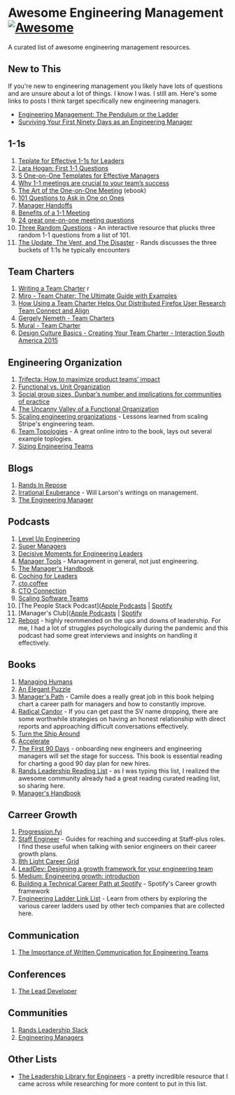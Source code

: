 # Awesome Engineering Management [![Awesome](https://cdn.rawgit.com/sindresorhus/awesome/d7305f38d29fed78fa85652e3a63e154dd8e8829/media/badge.svg)](https://github.com/sindresorhus/awesome)

A curated list of awesome engineering management resources.

## New to This
If you're new to engineering management you likely have lots of questions and are unsure about 
a lot of things. I know I was. I still am. Here's some links to posts I think target specifically 
new engineering managers. 

* [Engineering Management: The Pendulum or the Ladder](https://charity.wtf/2019/01/04/engineering-management-the-pendulum-or-the-ladder/)
* [Surviving Your First Ninety Days as an Engineering Manager](https://engineering.sharethrough.com/blog/2015/11/04/surviving-your-first-ninety-days-as-an-engineering-manager/)

## 1-1s
1. [Teplate for Effective 1-1s for Leaders](https://matangd.medium.com/template-for-effective-1on1-for-leaders-16b0dfd04554)
1. [Lara Hogan: First 1-1 Questions](https://larahogan.me/blog/first-one-on-one-questions/)
1. [5 One-on-One Templates for Effective Managers](https://uptickapp.com/blog/5-one-on-one-meeting-templates-for-effective-managers)
1. [Why 1-1 meetings are crucial to your team’s success](https://wavelength.asana.com/workstyle-what-is-a-1-1/)
1. [The Art of the One-on-One Meeting](https://fellow.app/blog/meetings/one-on-one-meeting-definitive-guide/) (ebook)
1. [101 Questions to Ask in One on Ones](https://jasonevanish.com/2014/05/29/101-questions-to-ask-in-1-on-1s/)
1. [Manager Handoffs](https://larahogan.me/blog/manager-handoffs/)
1. [Benefits of a 1-1 Meeting](https://fellow.app/blog/meetings/benefits-of-one-on-one-meetings/)
1. [24 great one-on-one meeting questions](https://www.cultureamp.com/blog/great-one-on-one-meeting-questions)
1. [Three Random Questions](https://veryhappythings.github.io/101-questions/) - An interactive resource that plucks three random 1-1 questions from a list of 101.
1. [The Update, The Vent, and The Disaster](https://randsinrepose.com/archives/the-update-the-vent-and-the-disaster/) - Rands discusses the three buckets of 1:1s he typically encounters


## Team Charters
1. [Writing a Team Charter](https://medium.com/bbc-design-engineering/writing-a-team-charter-9ba3292a9775)
r
1. [Miro - Team Chater: The Ultimate Guide with Examples](https://miro.com/guides/team-charter/)
1. [How Using a Team Charter Helps Our Distributed Firefox User Research Team Connect and Align](https://medium.com/firefox-ux/how-using-a-team-charter-helps-our-distributed-firefox-user-research-team-connect-and-align-61e9a23c90ce)
1. [Gergely Nemeth - Team Charters](https://nemethgergely.com/blog/team-charters)
1. [Mural - Team Charter](https://blog.mural.co/team-charter)
1. [Design Culture Basics - Creating Your Team Charter - Interaction South America 2015](https://www.slideshare.net/runger/design-culture-basics-creating-your-team-charter-interaction-south-america-2015)


## Engineering Organization
1. [Trifecta: How to maximize product teams’ impact](https://productcoalition.com/trifecta-product-teams-and-impact-f86f32b1f452)
1. [Functional vs. Unit Organization](https://medium.learningbyshipping.com/functional-versus-unit-organizations-6b82bfbaa57?gi=ff2ddccd793)
1. [Social group sizes, Dunbar’s number and implications for communities of practice](https://emilywebber.co.uk/social-group-sizes-dunbars-number-and-implications-for-communities-of-practice/)
1. [The Uncanny Valley of a Functional Organization](https://stratechery.com/2013/the-uncanny-valley-of-a-functional-organization/)
1. [Scaling engineering organizations](https://stripe.com/atlas/guides/scaling-eng) - Lessons learned from scaling Stripe's engineering team.  
1. [Team Topologies](https://web.devopstopologies.com/) - A great online intro to the book, lays out several example toplogies. 
1. [Sizing Engineering Teams](https://lethain.com/sizing-engineering-teams/)


## Blogs
1. [Rands In Repose](https://randsinrepose.com/archives/category/management/)
1. [Irrational Exuberance](https://lethain.com/tags/management/) - Will Larson's writings on management.
1. [The Engineering Manager](https://www.theengineeringmanager.com/)


## Podcasts
1. [Level Up Engineering](https://codingsans.com/engineering-management-podcast)
1. [Super Managers](https://fellow.app/supermanagers/)
1. [Decisive Moments for Engineering Leaders](https://podcasts.apple.com/us/podcast/decisive-moments-for-engineering-leaders/id1489429177)
1. [Manager Tools](https://www.manager-tools.com/all-podcasts) - Management in general, not just engineering. 
1. [The Manager's Handbook](https://open.spotify.com/show/71p58TpC9GUfEbW8AkWPIX?si=lotHr7cMQjKh2hTSS8rKOA&dl_branch=1)
1. [Coching for Leaders](https://coachingforleaders.com/podcast/)
1. [cto.coffee](https://cto.coffee/)
1. [CTO Connection](https://podcast.ctoconnection.com/)
1. [Scaling Software Teams](https://open.spotify.com/show/1oNuKMSBfLvhVTtMoYDbOC)
1. [The People Stack Podcast]([Apple Podcasts](https://podcasts.apple.com/us/podcast/people-stack-podcast/id1128252178?mt=2) | [Spotify](https://open.spotify.com/show/2QChPwR0tHf7Yyoh8qwUBj?si=puwh7qfkSGitRbg2mN71Vw)
1. [Manager's Club]([Apple Podcasts](https://podcasts.apple.com/us/podcast/people-stack-podcast/id1128252178?mt=2) | [Spotify](https://open.spotify.com/show/2QChPwR0tHf7Yyoh8qwUBj?si=puwh7qfkSGitRbg2mN71Vw)
1. [Reboot](https://open.spotify.com/show/5BdSBywd34C6ZyOhfdMPG4?si=642mXLJ1TMm4ROf-nx2Z8A) - highly reommended on the ups and downs of leadership. For me, I had a lot of struggles psychologically during the pandemic and this podcast had some great interviews and insights on handling it effectively.

## Books
1. [Managing Humans](https://www.goodreads.com/book/show/1317946.Managing_Humans)
1. [An Elegant Puzzle](https://blas.com/an-elegant-puzzle/)
1. [Manager's Path](https://www.goodreads.com/book/show/33369254-the-manager-s-path) - Camile does a really great job in this book helping chart a career path for managers and how to constantly improve.
1. [Radical Candor](https://www.goodreads.com/book/show/29939161-radical-candor) - If you can get past the SV name dropping, there are some worthwhile strategies on having an honest relationship with direct reports and approaching difficult conversations effectively. 
1. [Turn the Ship Around](https://davidmarquet.com/turn-the-ship-around-book/)
1. [Accelerate](https://www.goodreads.com/book/show/35747076-accelerate)
1. [The First 90 Days](https://www.goodreads.com/book/show/15824358-the-first-90-days) - onboarding new engineers and engineering managers will set the stage for success. This book is essential reading for charting a good 90 day plan for new hires.
1. [Rands Leadership Reading List](https://www.goodreads.com/list/show/142078.Rands_Leadership_Books_Reading_List) - as I was typing this list, I realized the awesome community already had a great reading curated reading list, so sharing here.
1. [Manager's Handbook](https://themanagershandbook.com/)

## Carreer Growth 
1. [Progression.fyi](https://www.progression.fyi/)
1. [Staff Engineer](https://staffeng.com/guides/) - Guides for reaching and succeeding at Staff-plus roles. I find these useful when talking with senior engineers on their career growth plans.
1. [8th Light Career Grid](https://8thlight.com/blog/claudia-richman/2020/01/21/career-grid.html)
1. [LeadDev: Designing a growth framework for your engineering team](https://leaddev.com/career-paths-progression-promotion/designing-growth-framework-your-engineering-team)
1. [Medium: Engineering growth: introduction](https://medium.com/s/engineering-growth-framework/engineering-growth-introduction-8ba7b78c8d6c)
1. [Building a Technical Career Path at Spotify](https://engineering.atspotify.com/2016/02/08/technical-career-path/) - Spotify's Career growth framework
1. [Engineering Ladder Link List](https://squeakyvessel.com/2016/07/11/engineering-ladders-links-elsewhere/) - Learn from others by exploring the various career ladders used by other tech companies that are collected here.

## Communication
1. [The Importance of Written Communication for Engineering Teams](https://www.toptal.com/engineering-management/written-communication-workplace)


## Conferences
1. [The Lead Developer](https://leaddev.com/)

## Communities
1. [Rands Leadership Slack](https://randsinrepose.com/welcome-to-rands-leadership-slack/)
1. [Engineering Managers](https://engmanagers.github.io/)

## Other Lists 
* [The Leadership Library for Engineers](https://leadership-library.dev/The-Leadership-Library-for-Engineers-c3a6bf9482a74fffa5b8c0e85ea5014a) - a pretty incredible resource that I came across while researching for more content to put in this list. 

